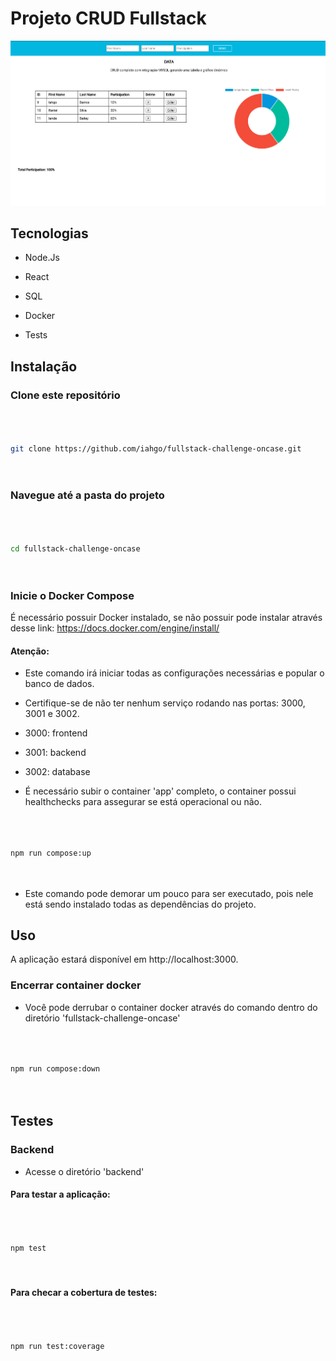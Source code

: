 
# Projeto CRUD Fullstack

  
  ![alt text](./fotoapponcase.png)
  
  

## Tecnologias

  

- Node.Js

- React

- SQL

- Docker

- Tests

  

## Instalação

### Clone este repositório

  

```bash

  

git clone https://github.com/iahgo/fullstack-challenge-oncase.git

  

```

  

  

### Navegue até a pasta do projeto

  

  

```bash

  

cd fullstack-challenge-oncase

  

```

  

  

### Inicie o Docker Compose

É necessário possuir Docker instalado, se não possuir pode instalar através desse link: https://docs.docker.com/engine/install/

#### Atenção:

- Este comando irá iniciar todas as configurações necessárias e popular o banco de dados.

- Certifique-se de não ter nenhum serviço rodando nas portas: 3000, 3001 e 3002.

- 3000: frontend

- 3001: backend

- 3002: database

- É necessário subir o container 'app' completo, o container possui healthchecks para assegurar se está operacional ou não.

  

```bash

  

npm run compose:up

  

```

  

- Este comando pode demorar um pouco para ser executado, pois nele está sendo instalado todas as dependências do projeto.

  

  

## Uso

  

  

A aplicação estará disponível em http://localhost:3000.

  
  

### Encerrar container docker

- Você pode derrubar o container docker através do comando dentro do diretório 'fullstack-challenge-oncase'

```bash

  

npm run compose:down

  

```

## Testes
###  Backend
- Acesse o diretório 'backend'
#### Para testar a aplicação:
 ```bash

  

npm test

  

```

#### Para checar a cobertura de testes:
 ```bash

  

npm run test:coverage

  

```
